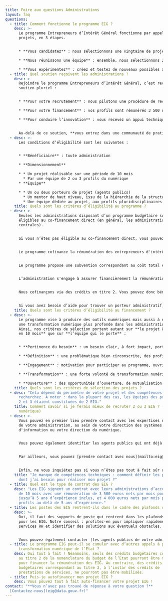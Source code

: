 ```yaml
---
title: Foire aux questions Administrations
layout: faq
questions:
  - title: Comment fonctionne le programme EIG ?
    desc: >-
      Le programme Entrepreneurs d’Intérêt Général fonctionne par appels à
      projets, en 3 étapes.


      * **Vous candidatez** : nous sélectionnons une vingtaine de projets numériques proposés par les administrations publiques (du 1er février au 7 avril) ;

      * **Nous réunissons une équipe** : ensemble, nous sélectionnons 2 ou 3 profils tech, design et en droit du numérique pour votre projet (en mai et juin) ;

      * **Vous expérimentez** : créez et testez de nouveaux possibles avec vos profils du numérique et le soutien du programme (à partir du 13 septembre, pour 10 mois).
  - title: Quel soutien reçoivent les administrations ?
    desc: >-
      Rejoindre le programme Entrepreneurs d’Intérêt Général, c’est recevoir un
      soutien pluriel :


      * **Pour votre recrutement** : nous pilotons une procédure de recrutement accélérée, avec la sélection de profils aux compétences rares : développeurs et développeuses, data scientists, data engineers, géomaticiens et géomaticiennes, designers et des juristes du numérique.

      * **Pour votre financement** : vos profils sont rémunérés 3 500 ou 4 000 euros nets par mois, avec une possibilité de co-financement à hauteur de 30% par le programme (le programme est ouvert à toute administration, mais des conditions spécifiques s’appliquent pour le cofinancement).

      * **Pour conduire l’innovation** : vous recevez un appui technique et méthodologique du programme tout au long des dix mois, avec la participation des experts d’Etalab et de la DINUM.


      Au-delà de ce soutien, **vous entrez dans une communauté de pratiques** qui compte aujourd’hui 95 agents publics et 133 profils du numérique, qui ont mis en œuvre 71 projets. Cette communauté s’insère dans l’écosystème du numérique public d’Etalab (data.gouv, le Lab IA, open data, open source), de la DINUM (design.gouv, beta.gouv.fr), de la Direction interministérielle de la transformation publique ainsi que nos partenaires hors de l’administration.
  - desc: >-
      Les conditions d’éligibilité sont les suivantes :


      * **Bénéficiaire** : toute administration

      * **Dimensionnement**

      * * Un projet réalisable sur une période de 10 mois
        * Par une équipe de 2 ou 3 profils du numérique
      * **Equipe**

      * * Un ou deux porteurs de projet (agents publics)
        * Un mentor de haut niveau, issu de la hiérarchie de la structure porteuse du projet
        * Une équipe dédiée au projet, aux profils pluridisciplinaires (métier et technique)
    title: Quels sont les critères d’éligibilité au programme ?
  - desc: >-
      Seules les administrations disposant d’un programme budgétaire sont
      éligibles au co-financement direct (en général, les administrations
      centrales).


      Si vous n’êtes pas éligible au co-financement direct, vous pouvez établir une convention avec une administration éligible ou prévoir un financement alternatif.


      Le programme cofinance la rémunération des entrepreneurs d'intérêt général avec l'administration d'accueil.


      Le programme propose une subvention correspondant au coût total employeur de 3 mois d'une rémunération de 3 500 euros nets par mois pour les EIG jusqu’à 5 ans d’expérience inclus, et 4 000 euros nets par mois pour les profils au-delà de 5 ans d’expérience.


      L’administration s'engage à assurer financièrement la rémunération des EIG pour le reste de la durée du projet.


      Nous cofinançons via des crédits en titre 2. Vous pouvez donc bénéficier du cofinancement si votre administration opère un programme budgétaire avec du titre 2, ou si vous êtes en capacité de faire porter administrativement le projet, c'est-à-dire qu'une autre administration (par exemple dans le cas des opérateurs ou des agences, le ministère de tutelle ou de rattachement) reçoit les crédits de cofinancement sur son programme budgétaire en titre 2 et que vous définissez avec elle ce mode de partenariat.


      Si vous avez besoin d’aide pour trouver un porteur administratif, vous pouvez [prendre contact avec nous](mailto:eig@data.gouv.fr).
    title: Quels sont les critères d’éligibilité au financement ?
  - desc: >-
      Le programme vise à produire des outils numériques mais aussi à encourager
      une transformation numérique plus profonde dans les administrations.
      Ainsi, nos critères de sélection portent autant sur **le projet à réaliser
      en 10 mois** que sur **l’équipe qui le porte** :


      * **Pertinence du besoin** : un besoin clair, à fort impact, porté à un haut niveau hiérarchique par l’administration d’accueil ;

      * **Définition** : une problématique bien circonscrite, des profils du numérique cohérents ;

      * **Engagement** : motivation pour participer au programme, ouvrir le terrain d’expérimentation aux profils du numérique, et leur offrir de l’autonomie ;

      * **Transformation** : une forte volonté de transformation numérique de la part de l’administration ;

      * **Ouverture** : des opportunités d’ouverture, de mutualisation et de réplication des outils produits et des données.
    title: Quels sont les critères de sélection des projets ?
  - desc: "Cela dépend du périmètre de votre projet et des compétences que vous
      recherchez. À noter : dans la plupart des cas, les équipes des promotions
      2 et 3 étaient constituées de 2 EIG."
    title: Comment savoir si je ferais mieux de recruter 2 ou 3 EIG ? (profils du
      numérique)
  - desc: >-
      Vous pouvez en premier lieu prendre contact avec les expertises numériques
      de votre administration, au sein de votre direction des systèmes
      d'information ou votre direction du numérique.


      Vous pouvez également identifier les agents publics qui ont déjà reçu des EIG au sein de votre administration en naviguant dans [les projets passés](https://damp-basin-47015.herokuapp.com/defis.html). N'hésitez pas à les contacter pour un retour d'expérience.


      Par ailleurs, vous pouvez [prendre contact avec nous](mailto:eig@data.gouv.fr). Nous essayerons autant que possible de vous mettre en relation avec des personnes pouvant vous aider dans votre administration.


      Enfin, ne vous inquiétez pas si vous n’êtes pas tout à fait sûr des compétences recherchées : si votre projet est sélectionné, les profils EIG recherchés seront retravaillés et précisés avec vous.
    title: "Je manque de compétences techniques : comment définir les profils d’EIG
      dont j’ai besoin pour réaliser mon projet ?"
  - title: Quel est le type de contrat des EIG ?
    desc: "Les EIG signent un contrat avec leurs administrations d’accueil : un CDD
      de 10 mois avec une rémunération de 3 500 euros nets par mois pour les EIG
      jusqu’à 5 ans d’expérience inclus, et 4 000 euros nets par mois pour les
      profils au-delà de 5 ans d’expérience."
  - title: Les postes des EIG rentrent-ils dans le cadre des plafonds d'emploi ?
    desc: >-
      Oui, il faut des supports de poste qui rentrent dans les plafonds d'emploi
      pour les EIG. Notre conseil : profitez-en pour impliquer rapidement vos
      services RH et identifier des solutions aux éventuels obstacles.


      Vous pouvez également contacter [les agents publics de votre administration qui ont déjà participé au programme](https://eig.etalab.gouv.fr/talents/) : ils et elles pourront vous orienter vers les personnes en interne qui les ont aidés et partager leur expérience avec vous.
  - title: Le programme EIG peut-il se cumuler avec d’autres appels à projets de
      transformation numérique de l’Etat ?
    desc: Oui tout à fait ! Néanmoins, seuls des crédits budgétaires correspondant
      au titre 2 de la nomenclature du budget de l’Etat pourront être mobilisés
      pour financer la rémunération des EIG. Au contraire, des crédits
      budgétaires correspondant au titre 3, à l’instar des crédits de
      prestations de services, ne pourront pas être mobilisés.
  - title: Puis-je autofinancer mon projet EIG ?
    desc: Vous pouvez tout à fait auto-financer votre projet EIG !
contact: "**Vous n’avez pas trouvé de réponse à votre question ?**
  [Contactez-nous](eig@data.gouv.fr)"
---
```

